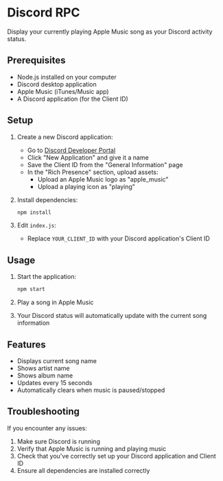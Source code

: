 # Discord RPC

Display your currently playing Apple Music song as your Discord activity status.

## Prerequisites

- Node.js installed on your computer
- Discord desktop application
- Apple Music (iTunes/Music app)
- A Discord application (for the Client ID)

## Setup

1. Create a new Discord application:
   - Go to [Discord Developer Portal](https://discord.com/developers/applications)
   - Click "New Application" and give it a name
   - Save the Client ID from the "General Information" page
   - In the "Rich Presence" section, upload assets:
     - Upload an Apple Music logo as "apple_music"
     - Upload a playing icon as "playing"

2. Install dependencies:

   ```bash
   npm install
   ```

3. Edit `index.js`:
   - Replace `YOUR_CLIENT_ID` with your Discord application's Client ID

## Usage

1. Start the application:

   ```bash
   npm start
   ```

2. Play a song in Apple Music
3. Your Discord status will automatically update with the current song information

## Features

- Displays current song name
- Shows artist name
- Shows album name
- Updates every 15 seconds
- Automatically clears when music is paused/stopped

## Troubleshooting

If you encounter any issues:
1. Make sure Discord is running
2. Verify that Apple Music is running and playing music
3. Check that you've correctly set up your Discord application and Client ID
4. Ensure all dependencies are installed correctly 